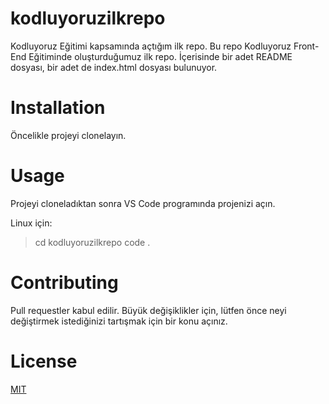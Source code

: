 # kodluyoruzilkrepo
Kodluyoruz Eğitimi kapsamında açtığım ilk repo.
Bu repo Kodluyoruz Front-End Eğitiminde oluşturduğumuz ilk repo. İçerisinde bir adet README dosyası, bir adet de index.html dosyası bulunuyor.

# Installation
Öncelikle projeyi clonelayın.
[](https://github.com/adilara19/kodluyoruzilkrepo.git)

# Usage
Projeyi cloneladıktan sonra VS Code programında projenizi açın.

Linux için:
> cd kodluyoruzilkrepo
code .

# Contributing
Pull requestler kabul edilir. Büyük değişiklikler için, lütfen önce neyi değiştirmek istediğinizi tartışmak için bir konu açınız.

# License
[MIT](https://choosealicense.com/licenses/mit/) 
